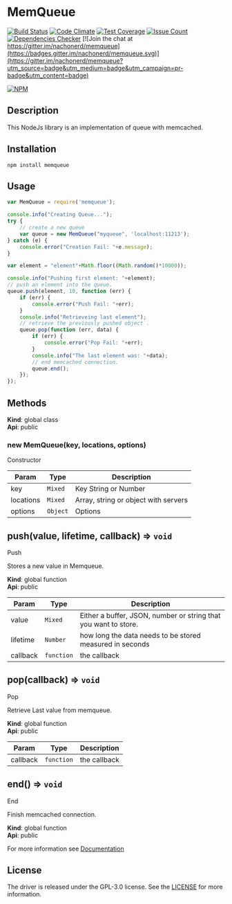 MemQueue
==========

[![Build Status](https://travis-ci.org/nachonerd/memqueue.svg?branch=master)](https://travis-ci.org/nachonerd/memqueue)
[![Code Climate](https://codeclimate.com/github/nachonerd/memqueue/badges/gpa.svg)](https://codeclimate.com/github/nachonerd/memqueue)
[![Test Coverage](https://codeclimate.com/github/nachonerd/memqueue/badges/coverage.svg)](https://codeclimate.com/github/nachonerd/memqueue/coverage)
[![Issue Count](https://codeclimate.com/github/nachonerd/memqueue/badges/issue_count.svg)](https://codeclimate.com/github/nachonerd/memqueue)
[![Dependencies Checker](https://david-dm.org/nachonerd/memqueue.svg)](https://david-dm.org/nachonerd/memqueue)
[![Join the chat at https://gitter.im/nachonerd/memqueue](https://badges.gitter.im/nachonerd/memqueue.svg)](https://gitter.im/nachonerd/memqueue?utm_source=badge&utm_medium=badge&utm_campaign=pr-badge&utm_content=badge)

[![NPM](https://nodei.co/npm/memqueue.png?downloads=true&downloadRank=true)](https://nodei.co/npm/memqueue/)

## Description
This NodeJs library is an implementation of queue with memcached.

## Installation
    npm install memqueue

## Usage

```js
var MemQueue = require('memqueue');

console.info("Creating Queue...");
try {
    // create a new queue
    var queue = new MemQueue("myqueue", 'localhost:11213');
} catch (e) {
    console.error("Creation Fail: "+e.message);
}

var element = "element"+Math.floor((Math.random()*10000));

console.info("Pushing first element: "+element);
// push an element into the queue.
queue.push(element, 10, function (err) {
    if (err) {
        console.error("Push Fail: "+err);
    }
    console.info("Retrieveing last element");
    // retrieve the previously pushed object .
    queue.pop(function (err, data) {
        if (err) {
            console.error("Pop Fail: "+err);
        }
        console.info("The last element was: "+data);
        // end memcached connection.
        queue.end();
    });
});
```

<a name="method"></a>
## Methods
**Kind**: global class  
**Api**: public  
<a name="new_MemQueue_new"></a>
### new MemQueue(key, locations, options)
Constructor


| Param | Type | Description |
| --- | --- | --- |
| key | <code>Mixed</code> | Key String or Number |
| locations | <code>Mixed</code> | Array, string or object with servers |
| options | <code>Object</code> | Options |

<a name="push"></a>
## push(value, lifetime, callback) ⇒ <code>void</code>
Push

Stores a new value in Memqueue.

**Kind**: global function  
**Api**: public  

| Param | Type | Description |
| --- | --- | --- |
| value | <code>Mixed</code> | Either a buffer, JSON, number or string that                            you want to store. |
| lifetime | <code>Number</code> | how long the data needs to be stored measured                            in seconds |
| callback | <code>function</code> | the callback |

<a name="pop"></a>
## pop(callback) ⇒ <code>void</code>
Pop

Retrieve Last value from memqueue.

**Kind**: global function  
**Api**: public  

| Param | Type | Description |
| --- | --- | --- |
| callback | <code>function</code> | the callback |

<a name="end"></a>
## end() ⇒ <code>void</code>
End

Finish memcached connection.

**Kind**: global function  
**Api**: public  

For more information see [Documentation](https://github.com/nachonerd/memqueue/blob/master/doc/documentation.md)

## License
The driver is released under the GPL-3.0 license. See the [LICENSE](https://github.com/nachonerd/memqueue/blob/master/LICENSE) for more information.

